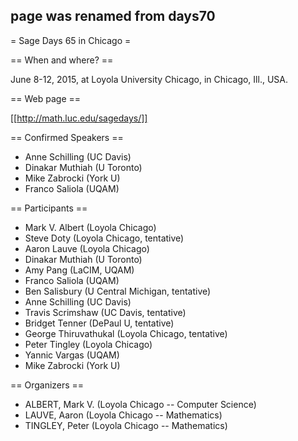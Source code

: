## page was renamed from days70
= Sage Days 65 in Chicago =

== When and where? ==

June 8-12, 2015, at Loyola University Chicago, in Chicago, Ill., USA.

== Web page ==

[[http://math.luc.edu/sagedays/]]

== Confirmed Speakers ==

 * Anne Schilling (UC Davis)
 * Dinakar Muthiah (U Toronto)
 * Mike Zabrocki (York U)
 * Franco Saliola (UQAM)

== Participants ==

 * Mark V. Albert (Loyola Chicago)
 * Steve Doty (Loyola Chicago, tentative)
 * Aaron Lauve (Loyola Chicago)
 * Dinakar Muthiah (U Toronto)
 * Amy Pang (LaCIM, UQAM)
 * Franco Saliola (UQAM)
 * Ben Salisbury (U Central Michigan, tentative)
 * Anne Schilling (UC Davis)
 * Travis Scrimshaw (UC Davis, tentative)
 * Bridget Tenner (DePaul U, tentative)
 * George Thiruvathukal (Loyola Chicago, tentative)
 * Peter Tingley (Loyola Chicago)
 * Yannic Vargas (UQAM)
 * Mike Zabrocki (York U)
 


== Organizers ==

  * ALBERT, Mark V. (Loyola Chicago -- Computer Science)
  * LAUVE, Aaron (Loyola Chicago -- Mathematics)
  * TINGLEY, Peter (Loyola Chicago -- Mathematics)
